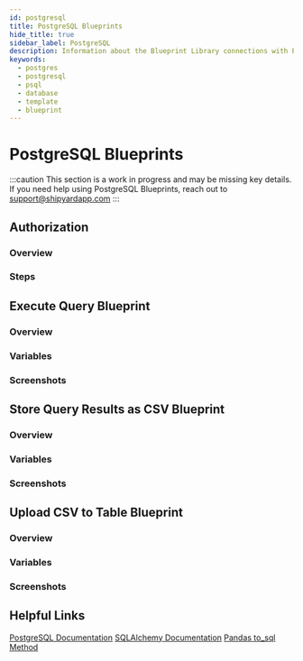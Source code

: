 ```yaml
---
id: postgresql
title: PostgreSQL Blueprints
hide_title: true
sidebar_label: PostgreSQL
description: Information about the Blueprint Library connections with PostgreSQL.
keywords:
  - postgres
  - postgresql
  - psql
  - database
  - template
  - blueprint
---
```


# PostgreSQL Blueprints

:::caution
This section is a work in progress and may be missing key details. If you need help using PostgreSQL Blueprints, reach out to support@shipyardapp.com
:::

## Authorization

### Overview

### Steps

## Execute Query Blueprint

### Overview

### Variables

### Screenshots

## Store Query Results as CSV Blueprint

### Overview

### Variables

### Screenshots

## Upload CSV to Table Blueprint

### Overview

### Variables

### Screenshots

## Helpful Links

[PostgreSQL Documentation](https://www.postgresql.org/docs/12/index.html) [SQLAlchemy Documentation](https://docs.sqlalchemy.org/en/13/) [Pandas to_sql Method](https://pandas.pydata.org/pandas-docs/stable/reference/api/pandas.DataFrame.to_sql.html)
